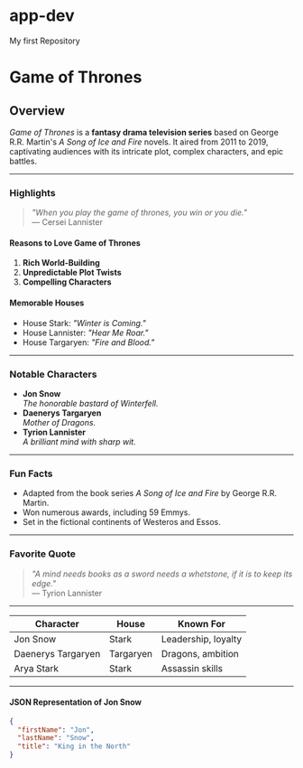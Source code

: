 # app-dev
My first Repository

# Game of Thrones

## Overview

*Game of Thrones* is a **fantasy drama television series** based on George R.R. Martin's *A Song of Ice and Fire* novels. It aired from 2011 to 2019, captivating audiences with its intricate plot, complex characters, and epic battles.

---

### Highlights

> *"When you play the game of thrones, you win or you die."*  
> — Cersei Lannister

#### Reasons to Love Game of Thrones

1. **Rich World-Building**
2. **Unpredictable Plot Twists**
3. **Compelling Characters**

#### Memorable Houses

- House Stark: *"Winter is Coming."*
- House Lannister: *"Hear Me Roar."*
- House Targaryen: *"Fire and Blood."*

---

### Notable Characters

- **Jon Snow**  
  _The honorable bastard of Winterfell._
- **Daenerys Targaryen**  
  _Mother of Dragons._
- **Tyrion Lannister**  
  _A brilliant mind with sharp wit._

---

### Fun Facts

- Adapted from the book series *A Song of Ice and Fire* by George R.R. Martin.
- Won numerous awards, including 59 Emmys.
- Set in the fictional continents of Westeros and Essos.

---

### Favorite Quote

> *"A mind needs books as a sword needs a whetstone, if it is to keep its edge."*  
> — Tyrion Lannister

---

| Character        | House         | Known For             |
| ---------------- | ------------- | --------------------- |
| Jon Snow         | Stark         | Leadership, loyalty   |
| Daenerys Targaryen | Targaryen    | Dragons, ambition     |
| Arya Stark       | Stark         | Assassin skills       |

---

#### JSON Representation of Jon Snow

```json
{
  "firstName": "Jon",
  "lastName": "Snow",
  "title": "King in the North"
}
